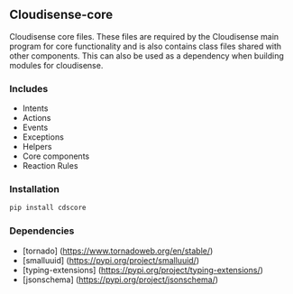 ## Cloudisense-core

Cloudisense core files. These files are required by the Cloudisense main program for core functionality and is also contains class files shared with other components. This can also be used as a dependency when building modules for cloudisense.

### Includes

* Intents
* Actions
* Events
* Exceptions
* Helpers
* Core components
* Reaction Rules


### Installation

```bash
pip install cdscore
```


### Dependencies

* [tornado] (https://www.tornadoweb.org/en/stable/)
* [smalluuid] (https://pypi.org/project/smalluuid/)
* [typing-extensions] (https://pypi.org/project/typing-extensions/)
* [jsonschema] (https://pypi.org/project/jsonschema/)
